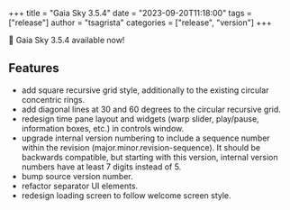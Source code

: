 +++
title = "Gaia Sky 3.5.4"
date = "2023-09-20T11:18:00"
tags = ["release"]
author = "tsagrista"
categories = ["release", "version"]
+++

📢 Gaia Sky 3.5.4 available now!

<!--more-->


## Features
- add square recursive grid style, additionally to the existing circular concentric rings.
- add diagonal lines at 30 and 60 degrees to the circular recursive grid.
- redesign time pane layout and widgets (warp slider, play/pause, information boxes, etc.) in controls window.
- upgrade internal version numbering to include a sequence number within the revision (major.minor.revision-sequence). It should be backwards compatible, but starting with this version, internal version numbers have at least 7 digits instead of 5.
- bump source version number.
- refactor separator UI elements.
- redesign loading screen to follow welcome screen style.
